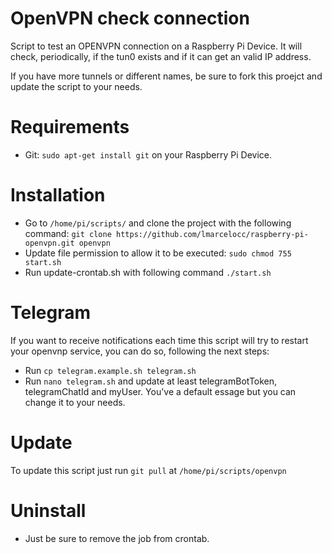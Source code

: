 # OpenVPN check connection

Script to test an OPENVPN connection on a Raspberry Pi Device. It will check, periodically, if the tun0 exists and if it can get an valid IP address.

If you have more tunnels or different names, be sure to fork this proejct and update the script to your needs.

# Requirements

- Git: `sudo apt-get install git` on your Raspberry Pi Device.

# Installation

- Go to `/home/pi/scripts/` and clone the project with the following command:
  `git clone https://github.com/lmarcelocc/raspberry-pi-openvpn.git openvpn`
- Update file permission to allow it to be executed: `sudo chmod 755 start.sh`
- Run update-crontab.sh with following command `./start.sh`

# Telegram

If you want to receive notifications each time this script will try to restart your openvnp service, you can do so, following the next steps:

- Run `cp telegram.example.sh telegram.sh`
- Run `nano telegram.sh` and update at least telegramBotToken, telegramChatId and myUser. You've a default essage but you can change it to your needs.

# Update

To update this script just run `git pull` at `/home/pi/scripts/openvpn`

# Uninstall

- Just be sure to remove the job from crontab.
